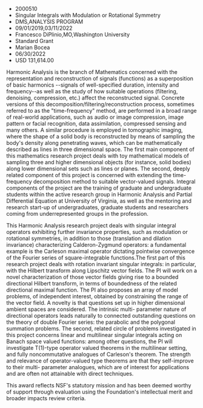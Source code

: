 
* 2000510
* Singular Integrals with Modulation or Rotational Symmetry
* DMS,ANALYSIS PROGRAM
* 09/01/2019,03/11/2022
* Francesco DiPlinio,MO,Washington University
* Standard Grant
* Marian Bocea
* 06/30/2022
* USD 131,614.00

Harmonic Analysis is the branch of Mathematics concerned with the representation
and reconstruction of signals (functions) as a superposition of basic harmonics
--signals of well-specified duration, intensity and frequency--as well as the
study of how suitable operations (filtering, denoising, compression, etc.)
affect the reconstructed signal. Concrete versions of this
decomposition/filtering/reconstruction process, sometimes referred to as the
"time-frequency" method, are performed in a broad range of real-world
applications, such as audio or image compression, image pattern or facial
recognition, data assimilation, compressed sensing and many others. A similar
procedure is employed in tomographic imaging, where the shape of a solid body is
reconstructed by means of sampling the body's density along penetrating waves,
which can be mathematically described as lines in three dimensional space. The
first main component of this mathematics research project deals with toy
mathematical models of sampling three and higher dimensional objects (for
instance, solid bodies) along lower dimensional sets such as lines or planes.
The second, deeply related component of this project is concerned with extending
the time-frequency decomposition method to suitable vector-valued signals.
Integral components of the project are the training of graduate and
undergraduate students within the active research group in Harmonic Analysis and
Partial Differential Equation at University of Virginia, as well as the
mentoring and research start-up of undergraduates, graduate students and
researchers coming from underrepresented groups in the profession.

This Harmonic Analysis research project deals with singular integral operators
exhibiting further invariance properties, such as modulation or rotational
symmetries, in addition to those (translation and dilation invariance)
characterizing Calderon-Zygmund operators: a fundamental example is the Carleson
maximal operator dictating pointwise convergence of the Fourier series of
square-integrable functions.The first part of this research project deals with
rotation invariant singular integrals: in particular, with the Hilbert transform
along Lipschitz vector fields. The PI will work on a novel characterization of
those vector fields giving rise to a bounded directional Hilbert transform, in
terms of boundedness of the related directional maximal function. The PI also
proposes an array of model problems, of independent interest, obtained by
constraining the range of the vector field. A novelty is that questions set up
in higher dimensional ambient spaces are considered. The intrinsic multi-
parameter nature of directional operators leads naturally to connected
outstanding questions on the theory of double Fourier series: the parabolic and
the polygonal summation problems. The second, related circle of problems
investigated in this project concerns linear and multilinear singular integrals
acting on Banach space valued functions: among other questions, the PI will
investigate T(1)-type operator valued theorems in the multilinear setting, and
fully noncommutative analogues of Carleson's theorem. The strength and relevance
of operator-valued type theorems are that they self-improve to their multi-
parameter analogues, which are of interest for applications and are often not
attainable with direct techniques.

This award reflects NSF's statutory mission and has been deemed worthy of
support through evaluation using the Foundation's intellectual merit and broader
impacts review criteria.
